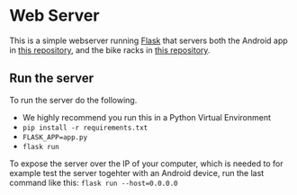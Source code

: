 # Web Server
This is a simple webserver running [Flask](http://flask.pocoo.org/) that servers both the Android app in [this repository](https://github.com/ttm4115-group11/phone-app), and the bike racks in [this repository](https://github.com/ttm4115-group11/bike-rack). 

## Run the server 
To run the server do the following. 
* We highly recommend you run this in a Python Virtual Environment
* `pip install -r requirements.txt`
* `FLASK_APP=app.py`
* `flask run`

To expose the server over the IP of your computer, which is needed to for example test the server togehter with an Android device, run the last command like this: `flask run --host=0.0.0.0` 
